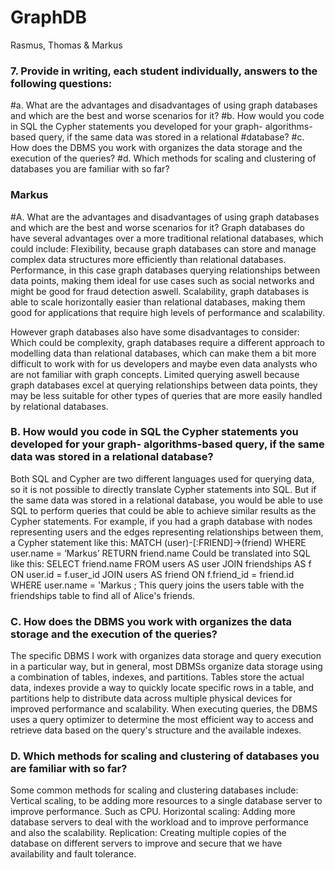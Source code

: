 # GraphDB 
Rasmus, Thomas & Markus



### 7. Provide in writing, each student individually, answers to the following questions:
#a. What are the advantages and disadvantages of using graph databases and which are the best and worse scenarios for it?
#b. How would you code in SQL the Cypher statements you developed for your graph- algorithms-based query, if the same data was stored in a relational #database?
#c. How does the DBMS you work with organizes the data storage and the execution of the queries?
#d. Which methods for scaling and clustering of databases you are familiar with so far?

### Markus
#A. What are the advantages and disadvantages of using graph databases and which are the best and worse scenarios for it?
Graph databases do have several advantages over a more traditional relational databases, which could include:
Flexibility, because graph databases can store and manage complex data structures more efficiently than relational databases.
Performance, in this case graph databases querying relationships between data points, making them ideal for use cases such as social networks and might be good for fraud detection aswell.
Scalability, graph databases is able to scale horizontally easier than relational databases, making them good for applications that require high levels of performance and scalability.

However graph databases also have some disadvantages to consider:
Which could be complexity, graph databases require a different approach to modelling data than relational databases, which can make them a bit more difficult to work with for us developers and maybe even data analysts who are not familiar with graph concepts.
Limited querying aswell because graph databases excel at querying relationships between data points, they may be less suitable for other types of queries 
that are more easily handled by relational databases.

### B.	How would you code in SQL the Cypher statements you developed for your graph- algorithms-based query, if the same data was stored in a relational database? 
Both SQL and Cypher are two different languages used for querying data, so it is not possible to directly translate Cypher statements into SQL. But  if the same data was stored in a relational database, you would be able to use SQL to perform queries that could be able to achieve similar results as the Cypher statements. For example, if you had a graph database with nodes representing users and the edges representing relationships between them, a Cypher statement like this:
MATCH (user)-[:FRIEND]->(friend) WHERE user.name = ‘Markus’ RETURN friend.name
Could be translated into SQL like this:
SELECT friend.name FROM users AS user JOIN friendships AS f ON user.id = f.user_id JOIN users AS friend ON f.friend_id = friend.id WHERE user.name = 'Markus ;
This query joins the users table with the friendships table to find all of Alice's friends.

### C. How does the DBMS you work with organizes the data storage and the execution of the queries?
The specific DBMS I work with organizes data storage and query execution in a particular way, but in general, most DBMSs organize data storage using a combination of tables, indexes, and partitions. Tables store the actual data, indexes provide a way to quickly locate specific rows in a table, and partitions help to distribute data across multiple physical devices for improved performance and scalability. When executing queries, the DBMS uses a query optimizer to determine the most efficient way to access and retrieve data based on the query's structure and the available indexes.

### D.	Which methods for scaling and clustering of databases you are familiar with so far?
Some common methods for scaling and clustering databases include:
Vertical scaling, to be  adding more resources  to a single database server to improve performance. Such as CPU.
Horizontal scaling: Adding more database servers to deal with the workload and to improve performance and also the scalability.
Replication: Creating multiple copies of the database on different servers to improve and secure that we have availability and fault tolerance.
